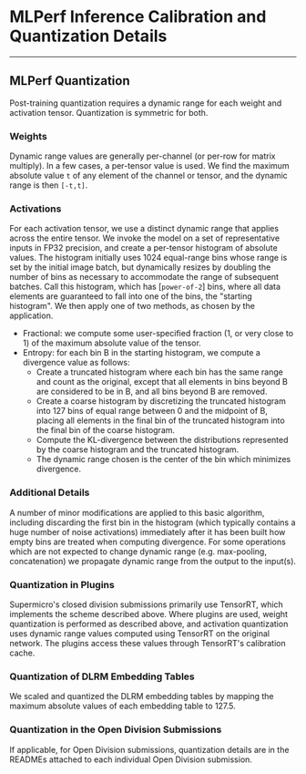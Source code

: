 # MLPerf Inference Calibration and Quantization Details

---

## MLPerf Quantization

Post-training quantization requires a dynamic range for each weight and activation tensor. Quantization is symmetric for both.

### Weights

Dynamic range values are generally per-channel (or per-row for matrix multiply). In a few cases, a per-tensor value is used. We find the maximum absolute value `t` of any element of the channel or tensor, and the dynamic range is then `[-t,t]`.

### Activations

For each activation tensor, we use a distinct dynamic range that applies across the entire tensor. We invoke the model on a set of representative inputs in FP32 precision, and create a per-tensor histogram of absolute values. The histogram initially uses 1024 equal-range bins whose range is set by the initial image batch, but dynamically resizes by doubling the number of bins as necessary to accommodate the range of subsequent batches. Call this histogram, which has [`power-of-2`] bins, where all data elements are guaranteed to fall into one of the bins, the "starting histogram". We then apply one of two methods, as chosen by the application.

- Fractional: we compute some user-specified fraction (1, or very close to 1) of the maximum absolute value of the tensor.
- Entropy: for each bin B in the starting histogram, we compute a divergence value as follows:
    - Create a truncated histogram where each bin has the same range and count as the original, except that all elements in bins beyond B are considered to be in B, and all bins beyond B are removed.
    - Create a coarse histogram by discretizing the truncated histogram into 127 bins of equal range between 0 and the midpoint of B, placing all elements in the final bin of the truncated histogram into the final bin of the coarse histogram.
    - Compute the KL-divergence between the distributions represented by the coarse histogram and the truncated histogram.
    - The dynamic range chosen is the center of the bin which minimizes divergence.

### Additional Details

A number of minor modifications are applied to this basic algorithm, including discarding the first bin in the histogram (which typically contains a huge number of noise activations) immediately after it has been built how empty bins are treated when computing divergence. For some operations which are not expected to change dynamic range (e.g. max-pooling, concatenation) we propagate dynamic range from the output to the input(s).

### Quantization in Plugins

Supermicro's closed division submissions primarily use TensorRT, which implements the scheme described above. Where plugins are used, weight quantization is performed as described above, and activation quantization uses dynamic range values computed using TensorRT on the original network. The plugins access these values through TensorRT's calibration cache.

### Quantization of DLRM Embedding Tables

We scaled and quantized the DLRM embedding tables by mapping the maximum absolute values of each embedding table to 127.5.

### Quantization in the Open Division Submissions

If applicable, for Open Division submissions, quantization details are in the READMEs attached to each individual Open Division submission.

